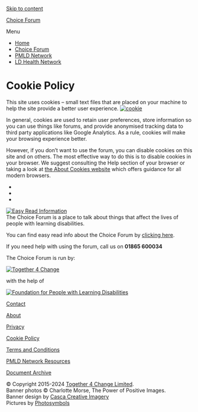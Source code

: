 [Skip to content](#content "Skip to content")

[Choice Forum](https://www.choiceforum.org/)

Menu

* [Home](https://www.choiceforum.org/)
* [Choice Forum](https://our.choiceforum.org/)
* [PMLD Network](https://our.choiceforum.org/c/pmldnetwork)
* [LD Health Network](https://our.learningdisabilitieshealthnetwork.org.uk/)

Cookie Policy
=============

This site uses cookies – small text files that are placed on your machine to help the site provide a better user experience. [![cookie](https://www.choiceforum.org/wp-content/uploads/2014/11/cookie.jpg)](https://www.choiceforum.org/wp-content/uploads/2014/11/cookie.jpg)

In general, cookies are used to retain user preferences, store information so you can use things like forums, and provide anonymised tracking data to third party applications like Google Analytics. As a rule, cookies will make your browsing experience better.

However, if you don’t want to use the forum, you can disable cookies on this site and on others. The most effective way to do this is to disable cookies in your browser. We suggest consulting the Help section of your browser or taking a look at [the About Cookies website](https://www.aboutcookies.org/) which offers guidance for all modern browsers.

* [](https://www.facebook.com/choiceforum/ "Facebook")
* [](https://www.twitter.com/choiceforum "Twitter")
* [](https://www.choiceforum.org/contact/ "Contact")

[![Easy Read Information](/images/easy-read.jpg)](https://www.choiceforum.org/easyread/)  
The Choice Forum is a place to talk about things that affect the lives of people with learning disabilities.

You can find easy read info about the Choice Forum by [clicking here](https://www.choiceforum.org/easyread/).

If you need help with using the forum, call us on **01865 600034**

The Choice Forum is run by:  

[![Together 4 Change](/images/T4CLogo128.png)](https://www.together4change.org/)

with the help of

[![Foundation for People with Learning Disabilities](/images/fpld.gif)](https://www.learningdisabilities.org.uk/)  

[Contact](https://www.choiceforum.org/contact/)

[About](https://www.choiceforum.org/about/)

[Privacy](https://www.choiceforum.org/privacy/)

[Cookie Policy](https://www.choiceforum.org/cookie-policy/)

[Terms and Conditions](https://www.choiceforum.org/terms-and-conditions/)

[PMLD Network Resources](https://www.choiceforum.org/resources/)

[Document Archive](https://www.choiceforum.org/document-archive/)

© Copyright 2015-2024 [Together 4 Change Limited](https://www.together4change.org/).  
Banner photos © Charlotte Morse, The Power of Positive Images.  
Banner design by [Casca Creative Imagery](https://www.facebook.com/cascacreativeimagery/)  
Pictures by [Photosymbols](https://www.photosymbols.com/)

[](# "Scroll back to top")